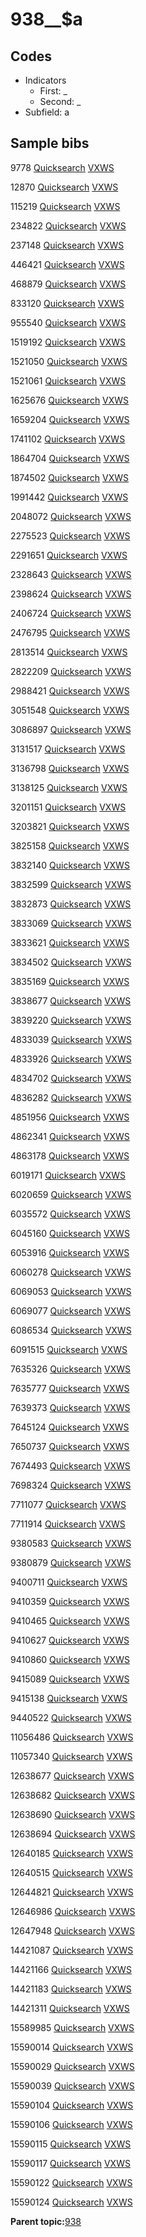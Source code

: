 # 938\_\_$a

## Codes

-   Indicators
    -   First: \_
    -   Second: \_
-   Subfield: a

## Sample bibs

9778 [Quicksearch](https://search.library.yale.edu/catalog/9778) [VXWS](http://prodorbis.library.yale.edu:7014/vxws/GetHoldingsService?bibId=9778)

12870 [Quicksearch](https://search.library.yale.edu/catalog/12870) [VXWS](http://prodorbis.library.yale.edu:7014/vxws/GetHoldingsService?bibId=12870)

115219 [Quicksearch](https://search.library.yale.edu/catalog/115219) [VXWS](http://prodorbis.library.yale.edu:7014/vxws/GetHoldingsService?bibId=115219)

234822 [Quicksearch](https://search.library.yale.edu/catalog/234822) [VXWS](http://prodorbis.library.yale.edu:7014/vxws/GetHoldingsService?bibId=234822)

237148 [Quicksearch](https://search.library.yale.edu/catalog/237148) [VXWS](http://prodorbis.library.yale.edu:7014/vxws/GetHoldingsService?bibId=237148)

446421 [Quicksearch](https://search.library.yale.edu/catalog/446421) [VXWS](http://prodorbis.library.yale.edu:7014/vxws/GetHoldingsService?bibId=446421)

468879 [Quicksearch](https://search.library.yale.edu/catalog/468879) [VXWS](http://prodorbis.library.yale.edu:7014/vxws/GetHoldingsService?bibId=468879)

833120 [Quicksearch](https://search.library.yale.edu/catalog/833120) [VXWS](http://prodorbis.library.yale.edu:7014/vxws/GetHoldingsService?bibId=833120)

955540 [Quicksearch](https://search.library.yale.edu/catalog/955540) [VXWS](http://prodorbis.library.yale.edu:7014/vxws/GetHoldingsService?bibId=955540)

1519192 [Quicksearch](https://search.library.yale.edu/catalog/1519192) [VXWS](http://prodorbis.library.yale.edu:7014/vxws/GetHoldingsService?bibId=1519192)

1521050 [Quicksearch](https://search.library.yale.edu/catalog/1521050) [VXWS](http://prodorbis.library.yale.edu:7014/vxws/GetHoldingsService?bibId=1521050)

1521061 [Quicksearch](https://search.library.yale.edu/catalog/1521061) [VXWS](http://prodorbis.library.yale.edu:7014/vxws/GetHoldingsService?bibId=1521061)

1625676 [Quicksearch](https://search.library.yale.edu/catalog/1625676) [VXWS](http://prodorbis.library.yale.edu:7014/vxws/GetHoldingsService?bibId=1625676)

1659204 [Quicksearch](https://search.library.yale.edu/catalog/1659204) [VXWS](http://prodorbis.library.yale.edu:7014/vxws/GetHoldingsService?bibId=1659204)

1741102 [Quicksearch](https://search.library.yale.edu/catalog/1741102) [VXWS](http://prodorbis.library.yale.edu:7014/vxws/GetHoldingsService?bibId=1741102)

1864704 [Quicksearch](https://search.library.yale.edu/catalog/1864704) [VXWS](http://prodorbis.library.yale.edu:7014/vxws/GetHoldingsService?bibId=1864704)

1874502 [Quicksearch](https://search.library.yale.edu/catalog/1874502) [VXWS](http://prodorbis.library.yale.edu:7014/vxws/GetHoldingsService?bibId=1874502)

1991442 [Quicksearch](https://search.library.yale.edu/catalog/1991442) [VXWS](http://prodorbis.library.yale.edu:7014/vxws/GetHoldingsService?bibId=1991442)

2048072 [Quicksearch](https://search.library.yale.edu/catalog/2048072) [VXWS](http://prodorbis.library.yale.edu:7014/vxws/GetHoldingsService?bibId=2048072)

2275523 [Quicksearch](https://search.library.yale.edu/catalog/2275523) [VXWS](http://prodorbis.library.yale.edu:7014/vxws/GetHoldingsService?bibId=2275523)

2291651 [Quicksearch](https://search.library.yale.edu/catalog/2291651) [VXWS](http://prodorbis.library.yale.edu:7014/vxws/GetHoldingsService?bibId=2291651)

2328643 [Quicksearch](https://search.library.yale.edu/catalog/2328643) [VXWS](http://prodorbis.library.yale.edu:7014/vxws/GetHoldingsService?bibId=2328643)

2398624 [Quicksearch](https://search.library.yale.edu/catalog/2398624) [VXWS](http://prodorbis.library.yale.edu:7014/vxws/GetHoldingsService?bibId=2398624)

2406724 [Quicksearch](https://search.library.yale.edu/catalog/2406724) [VXWS](http://prodorbis.library.yale.edu:7014/vxws/GetHoldingsService?bibId=2406724)

2476795 [Quicksearch](https://search.library.yale.edu/catalog/2476795) [VXWS](http://prodorbis.library.yale.edu:7014/vxws/GetHoldingsService?bibId=2476795)

2813514 [Quicksearch](https://search.library.yale.edu/catalog/2813514) [VXWS](http://prodorbis.library.yale.edu:7014/vxws/GetHoldingsService?bibId=2813514)

2822209 [Quicksearch](https://search.library.yale.edu/catalog/2822209) [VXWS](http://prodorbis.library.yale.edu:7014/vxws/GetHoldingsService?bibId=2822209)

2988421 [Quicksearch](https://search.library.yale.edu/catalog/2988421) [VXWS](http://prodorbis.library.yale.edu:7014/vxws/GetHoldingsService?bibId=2988421)

3051548 [Quicksearch](https://search.library.yale.edu/catalog/3051548) [VXWS](http://prodorbis.library.yale.edu:7014/vxws/GetHoldingsService?bibId=3051548)

3086897 [Quicksearch](https://search.library.yale.edu/catalog/3086897) [VXWS](http://prodorbis.library.yale.edu:7014/vxws/GetHoldingsService?bibId=3086897)

3131517 [Quicksearch](https://search.library.yale.edu/catalog/3131517) [VXWS](http://prodorbis.library.yale.edu:7014/vxws/GetHoldingsService?bibId=3131517)

3136798 [Quicksearch](https://search.library.yale.edu/catalog/3136798) [VXWS](http://prodorbis.library.yale.edu:7014/vxws/GetHoldingsService?bibId=3136798)

3138125 [Quicksearch](https://search.library.yale.edu/catalog/3138125) [VXWS](http://prodorbis.library.yale.edu:7014/vxws/GetHoldingsService?bibId=3138125)

3201151 [Quicksearch](https://search.library.yale.edu/catalog/3201151) [VXWS](http://prodorbis.library.yale.edu:7014/vxws/GetHoldingsService?bibId=3201151)

3203821 [Quicksearch](https://search.library.yale.edu/catalog/3203821) [VXWS](http://prodorbis.library.yale.edu:7014/vxws/GetHoldingsService?bibId=3203821)

3825158 [Quicksearch](https://search.library.yale.edu/catalog/3825158) [VXWS](http://prodorbis.library.yale.edu:7014/vxws/GetHoldingsService?bibId=3825158)

3832140 [Quicksearch](https://search.library.yale.edu/catalog/3832140) [VXWS](http://prodorbis.library.yale.edu:7014/vxws/GetHoldingsService?bibId=3832140)

3832599 [Quicksearch](https://search.library.yale.edu/catalog/3832599) [VXWS](http://prodorbis.library.yale.edu:7014/vxws/GetHoldingsService?bibId=3832599)

3832873 [Quicksearch](https://search.library.yale.edu/catalog/3832873) [VXWS](http://prodorbis.library.yale.edu:7014/vxws/GetHoldingsService?bibId=3832873)

3833069 [Quicksearch](https://search.library.yale.edu/catalog/3833069) [VXWS](http://prodorbis.library.yale.edu:7014/vxws/GetHoldingsService?bibId=3833069)

3833621 [Quicksearch](https://search.library.yale.edu/catalog/3833621) [VXWS](http://prodorbis.library.yale.edu:7014/vxws/GetHoldingsService?bibId=3833621)

3834502 [Quicksearch](https://search.library.yale.edu/catalog/3834502) [VXWS](http://prodorbis.library.yale.edu:7014/vxws/GetHoldingsService?bibId=3834502)

3835169 [Quicksearch](https://search.library.yale.edu/catalog/3835169) [VXWS](http://prodorbis.library.yale.edu:7014/vxws/GetHoldingsService?bibId=3835169)

3838677 [Quicksearch](https://search.library.yale.edu/catalog/3838677) [VXWS](http://prodorbis.library.yale.edu:7014/vxws/GetHoldingsService?bibId=3838677)

3839220 [Quicksearch](https://search.library.yale.edu/catalog/3839220) [VXWS](http://prodorbis.library.yale.edu:7014/vxws/GetHoldingsService?bibId=3839220)

4833039 [Quicksearch](https://search.library.yale.edu/catalog/4833039) [VXWS](http://prodorbis.library.yale.edu:7014/vxws/GetHoldingsService?bibId=4833039)

4833926 [Quicksearch](https://search.library.yale.edu/catalog/4833926) [VXWS](http://prodorbis.library.yale.edu:7014/vxws/GetHoldingsService?bibId=4833926)

4834702 [Quicksearch](https://search.library.yale.edu/catalog/4834702) [VXWS](http://prodorbis.library.yale.edu:7014/vxws/GetHoldingsService?bibId=4834702)

4836282 [Quicksearch](https://search.library.yale.edu/catalog/4836282) [VXWS](http://prodorbis.library.yale.edu:7014/vxws/GetHoldingsService?bibId=4836282)

4851956 [Quicksearch](https://search.library.yale.edu/catalog/4851956) [VXWS](http://prodorbis.library.yale.edu:7014/vxws/GetHoldingsService?bibId=4851956)

4862341 [Quicksearch](https://search.library.yale.edu/catalog/4862341) [VXWS](http://prodorbis.library.yale.edu:7014/vxws/GetHoldingsService?bibId=4862341)

4863178 [Quicksearch](https://search.library.yale.edu/catalog/4863178) [VXWS](http://prodorbis.library.yale.edu:7014/vxws/GetHoldingsService?bibId=4863178)

6019171 [Quicksearch](https://search.library.yale.edu/catalog/6019171) [VXWS](http://prodorbis.library.yale.edu:7014/vxws/GetHoldingsService?bibId=6019171)

6020659 [Quicksearch](https://search.library.yale.edu/catalog/6020659) [VXWS](http://prodorbis.library.yale.edu:7014/vxws/GetHoldingsService?bibId=6020659)

6035572 [Quicksearch](https://search.library.yale.edu/catalog/6035572) [VXWS](http://prodorbis.library.yale.edu:7014/vxws/GetHoldingsService?bibId=6035572)

6045160 [Quicksearch](https://search.library.yale.edu/catalog/6045160) [VXWS](http://prodorbis.library.yale.edu:7014/vxws/GetHoldingsService?bibId=6045160)

6053916 [Quicksearch](https://search.library.yale.edu/catalog/6053916) [VXWS](http://prodorbis.library.yale.edu:7014/vxws/GetHoldingsService?bibId=6053916)

6060278 [Quicksearch](https://search.library.yale.edu/catalog/6060278) [VXWS](http://prodorbis.library.yale.edu:7014/vxws/GetHoldingsService?bibId=6060278)

6069053 [Quicksearch](https://search.library.yale.edu/catalog/6069053) [VXWS](http://prodorbis.library.yale.edu:7014/vxws/GetHoldingsService?bibId=6069053)

6069077 [Quicksearch](https://search.library.yale.edu/catalog/6069077) [VXWS](http://prodorbis.library.yale.edu:7014/vxws/GetHoldingsService?bibId=6069077)

6086534 [Quicksearch](https://search.library.yale.edu/catalog/6086534) [VXWS](http://prodorbis.library.yale.edu:7014/vxws/GetHoldingsService?bibId=6086534)

6091515 [Quicksearch](https://search.library.yale.edu/catalog/6091515) [VXWS](http://prodorbis.library.yale.edu:7014/vxws/GetHoldingsService?bibId=6091515)

7635326 [Quicksearch](https://search.library.yale.edu/catalog/7635326) [VXWS](http://prodorbis.library.yale.edu:7014/vxws/GetHoldingsService?bibId=7635326)

7635777 [Quicksearch](https://search.library.yale.edu/catalog/7635777) [VXWS](http://prodorbis.library.yale.edu:7014/vxws/GetHoldingsService?bibId=7635777)

7639373 [Quicksearch](https://search.library.yale.edu/catalog/7639373) [VXWS](http://prodorbis.library.yale.edu:7014/vxws/GetHoldingsService?bibId=7639373)

7645124 [Quicksearch](https://search.library.yale.edu/catalog/7645124) [VXWS](http://prodorbis.library.yale.edu:7014/vxws/GetHoldingsService?bibId=7645124)

7650737 [Quicksearch](https://search.library.yale.edu/catalog/7650737) [VXWS](http://prodorbis.library.yale.edu:7014/vxws/GetHoldingsService?bibId=7650737)

7674493 [Quicksearch](https://search.library.yale.edu/catalog/7674493) [VXWS](http://prodorbis.library.yale.edu:7014/vxws/GetHoldingsService?bibId=7674493)

7698324 [Quicksearch](https://search.library.yale.edu/catalog/7698324) [VXWS](http://prodorbis.library.yale.edu:7014/vxws/GetHoldingsService?bibId=7698324)

7711077 [Quicksearch](https://search.library.yale.edu/catalog/7711077) [VXWS](http://prodorbis.library.yale.edu:7014/vxws/GetHoldingsService?bibId=7711077)

7711914 [Quicksearch](https://search.library.yale.edu/catalog/7711914) [VXWS](http://prodorbis.library.yale.edu:7014/vxws/GetHoldingsService?bibId=7711914)

9380583 [Quicksearch](https://search.library.yale.edu/catalog/9380583) [VXWS](http://prodorbis.library.yale.edu:7014/vxws/GetHoldingsService?bibId=9380583)

9380879 [Quicksearch](https://search.library.yale.edu/catalog/9380879) [VXWS](http://prodorbis.library.yale.edu:7014/vxws/GetHoldingsService?bibId=9380879)

9400711 [Quicksearch](https://search.library.yale.edu/catalog/9400711) [VXWS](http://prodorbis.library.yale.edu:7014/vxws/GetHoldingsService?bibId=9400711)

9410359 [Quicksearch](https://search.library.yale.edu/catalog/9410359) [VXWS](http://prodorbis.library.yale.edu:7014/vxws/GetHoldingsService?bibId=9410359)

9410465 [Quicksearch](https://search.library.yale.edu/catalog/9410465) [VXWS](http://prodorbis.library.yale.edu:7014/vxws/GetHoldingsService?bibId=9410465)

9410627 [Quicksearch](https://search.library.yale.edu/catalog/9410627) [VXWS](http://prodorbis.library.yale.edu:7014/vxws/GetHoldingsService?bibId=9410627)

9410860 [Quicksearch](https://search.library.yale.edu/catalog/9410860) [VXWS](http://prodorbis.library.yale.edu:7014/vxws/GetHoldingsService?bibId=9410860)

9415089 [Quicksearch](https://search.library.yale.edu/catalog/9415089) [VXWS](http://prodorbis.library.yale.edu:7014/vxws/GetHoldingsService?bibId=9415089)

9415138 [Quicksearch](https://search.library.yale.edu/catalog/9415138) [VXWS](http://prodorbis.library.yale.edu:7014/vxws/GetHoldingsService?bibId=9415138)

9440522 [Quicksearch](https://search.library.yale.edu/catalog/9440522) [VXWS](http://prodorbis.library.yale.edu:7014/vxws/GetHoldingsService?bibId=9440522)

11056486 [Quicksearch](https://search.library.yale.edu/catalog/11056486) [VXWS](http://prodorbis.library.yale.edu:7014/vxws/GetHoldingsService?bibId=11056486)

11057340 [Quicksearch](https://search.library.yale.edu/catalog/11057340) [VXWS](http://prodorbis.library.yale.edu:7014/vxws/GetHoldingsService?bibId=11057340)

12638677 [Quicksearch](https://search.library.yale.edu/catalog/12638677) [VXWS](http://prodorbis.library.yale.edu:7014/vxws/GetHoldingsService?bibId=12638677)

12638682 [Quicksearch](https://search.library.yale.edu/catalog/12638682) [VXWS](http://prodorbis.library.yale.edu:7014/vxws/GetHoldingsService?bibId=12638682)

12638690 [Quicksearch](https://search.library.yale.edu/catalog/12638690) [VXWS](http://prodorbis.library.yale.edu:7014/vxws/GetHoldingsService?bibId=12638690)

12638694 [Quicksearch](https://search.library.yale.edu/catalog/12638694) [VXWS](http://prodorbis.library.yale.edu:7014/vxws/GetHoldingsService?bibId=12638694)

12640185 [Quicksearch](https://search.library.yale.edu/catalog/12640185) [VXWS](http://prodorbis.library.yale.edu:7014/vxws/GetHoldingsService?bibId=12640185)

12640515 [Quicksearch](https://search.library.yale.edu/catalog/12640515) [VXWS](http://prodorbis.library.yale.edu:7014/vxws/GetHoldingsService?bibId=12640515)

12644821 [Quicksearch](https://search.library.yale.edu/catalog/12644821) [VXWS](http://prodorbis.library.yale.edu:7014/vxws/GetHoldingsService?bibId=12644821)

12646986 [Quicksearch](https://search.library.yale.edu/catalog/12646986) [VXWS](http://prodorbis.library.yale.edu:7014/vxws/GetHoldingsService?bibId=12646986)

12647948 [Quicksearch](https://search.library.yale.edu/catalog/12647948) [VXWS](http://prodorbis.library.yale.edu:7014/vxws/GetHoldingsService?bibId=12647948)

14421087 [Quicksearch](https://search.library.yale.edu/catalog/14421087) [VXWS](http://prodorbis.library.yale.edu:7014/vxws/GetHoldingsService?bibId=14421087)

14421166 [Quicksearch](https://search.library.yale.edu/catalog/14421166) [VXWS](http://prodorbis.library.yale.edu:7014/vxws/GetHoldingsService?bibId=14421166)

14421183 [Quicksearch](https://search.library.yale.edu/catalog/14421183) [VXWS](http://prodorbis.library.yale.edu:7014/vxws/GetHoldingsService?bibId=14421183)

14421311 [Quicksearch](https://search.library.yale.edu/catalog/14421311) [VXWS](http://prodorbis.library.yale.edu:7014/vxws/GetHoldingsService?bibId=14421311)

15589985 [Quicksearch](https://search.library.yale.edu/catalog/15589985) [VXWS](http://prodorbis.library.yale.edu:7014/vxws/GetHoldingsService?bibId=15589985)

15590014 [Quicksearch](https://search.library.yale.edu/catalog/15590014) [VXWS](http://prodorbis.library.yale.edu:7014/vxws/GetHoldingsService?bibId=15590014)

15590029 [Quicksearch](https://search.library.yale.edu/catalog/15590029) [VXWS](http://prodorbis.library.yale.edu:7014/vxws/GetHoldingsService?bibId=15590029)

15590039 [Quicksearch](https://search.library.yale.edu/catalog/15590039) [VXWS](http://prodorbis.library.yale.edu:7014/vxws/GetHoldingsService?bibId=15590039)

15590104 [Quicksearch](https://search.library.yale.edu/catalog/15590104) [VXWS](http://prodorbis.library.yale.edu:7014/vxws/GetHoldingsService?bibId=15590104)

15590106 [Quicksearch](https://search.library.yale.edu/catalog/15590106) [VXWS](http://prodorbis.library.yale.edu:7014/vxws/GetHoldingsService?bibId=15590106)

15590115 [Quicksearch](https://search.library.yale.edu/catalog/15590115) [VXWS](http://prodorbis.library.yale.edu:7014/vxws/GetHoldingsService?bibId=15590115)

15590117 [Quicksearch](https://search.library.yale.edu/catalog/15590117) [VXWS](http://prodorbis.library.yale.edu:7014/vxws/GetHoldingsService?bibId=15590117)

15590122 [Quicksearch](https://search.library.yale.edu/catalog/15590122) [VXWS](http://prodorbis.library.yale.edu:7014/vxws/GetHoldingsService?bibId=15590122)

15590124 [Quicksearch](https://search.library.yale.edu/catalog/15590124) [VXWS](http://prodorbis.library.yale.edu:7014/vxws/GetHoldingsService?bibId=15590124)

**Parent topic:**[938](../../tags/938/938.md)

